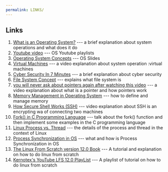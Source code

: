 ```yaml
---
permalink: LINKS/
---
```


## Links

1. [What is an Operating System?](https://www.codecademy.com/resources/blog/operating-system/)  --- a brief explanation about system operations and what does it do
2. [Youtube video](https://os.vlsm.org/playlists/) --- OS Youtube playlists
3. [Operating System Concepts](https://www.os-book.com/OS10/slide-dir/) --- OS Slides
4. [Virtual Machines](https://www.youtube.com/watch?v=daDbY2iDmU0) --- a video explanation about system operation :virtual machines
5. [Cyber Security In 7 Minutes](https://youtu.be/inWWhr5tnEA?si=7kse4AdLcJZefLoh) --- a brief explanation about cyber security
6. [File System Concept](https://youtu.be/mzUyMy7Ihk0?si=-eJL6fHXuL8Y5zH6) --- explains what file system is
7. [you will never ask about pointers again after watching this video](https://www.youtube.com/watch?v=2ybLD6_2gKM) --- a video explanation about what is a pointer and how pointers work
8. [Memory Management in Operating System](https://www.computerhope.com/jargon/m/memory.htm) --- how to define and manage memory
9. [How Secure Shell Works (SSH)](https://www.youtube.com/watch?v=ORcvSkgdA58) --- video explanation about SSH is an encrypting wa of connecting two machines
10. [Fork() in C Programming Language](https://www.section.io/engineering-education/fork-in-c-programming-language/) ---  talk about the fork() function and then implement some examples in the C programming language
11. [Linux Process vs. Thread](https://www.baeldung.com/linux/process-vs-thread#:~:text=A%20process%20has%20its%20own,faster%20due%20to%20shared%20memory.) --- the details of the process and thread in the context of Linux
12. [Process Synchronization in OS](https://www.scaler.com/topics/operating-system/process-synchronization-in-os/#) --- what and how is Process Synchronization in OS
13. [The Linux From Scratch version 12.0 Book](https://www.linuxfromscratch.org/lfs/view/12.0/) --- A tutorial and explanation on how to do linux from scratch
14. [Kernotex's YouTube LFS 12.0 PlayList](https://www.youtube.com/playlist?list=PLyc5xVO2uDsA5QPbtj_eYU8J0qrvU6315) --- A playlist of tutorial on how to do linux from scratch 
